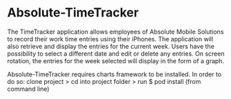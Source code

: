 # Absolute-TimeTracker
The TimeTracker application allows employees of Absolute Mobile Solutions to record their work time entries using their iPhones. The application will also retrieve
and display the entries for the current week. Users have the possibility to select a different date and edit or delete any entries.
On screen rotation, the entries for the week selected will display in the form of a graph.

Absolute-TimeTracker requires charts framework to be installed. In order to do so:
clone project > cd into project folder > run $ pod install (from command line)
